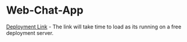 ﻿# Web-Chat-App
[Deployment Link](https://web-chat-app-deploy.onrender.com/) - The link will take time to load as its running on a free deployment server.
